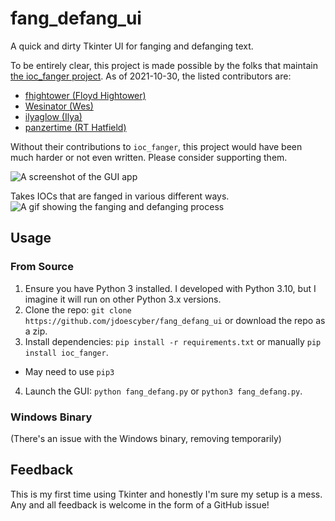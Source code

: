 # fang_defang_ui

 A quick and dirty Tkinter UI for fanging and defanging text.

To be entirely clear, this project is made possible by the folks that maintain [the ioc_fanger project](https://github.com/ioc-fang/ioc-fanger).
As of 2021-10-30, the listed contributors are:

* [fhightower (Floyd Hightower)](https://github.com/fhightower)
* [Wesinator (Wes)](https://github.com/wesinator)
* [ilyaglow (Ilya)](https://github.com/ilyaglow)
* [panzertime (RT Hatfield)](https://github.com/panzertime)

Without their contributions to `ioc_fanger`, this project would have been much harder or not even written. Please consider supporting them.

![A screenshot of the GUI app](https://i.imgur.com/uSXKvzp.png)

Takes IOCs that are fanged in various different ways.
![A gif showing the fanging and defanging process](https://i.imgur.com/onSd7CR.gif)

## Usage

### From Source

1. Ensure you have Python 3 installed. I developed with Python 3.10, but I imagine it will run on other Python 3.x versions.
2. Clone the repo: `git clone https://github.com/jdoescyber/fang_defang_ui` or download the repo as a zip.
3. Install dependencies: `pip install -r requirements.txt` or manually `pip install ioc_fanger`.
  * May need to use `pip3`
4. Launch the GUI: `python fang_defang.py` or `python3 fang_defang.py`.

### Windows Binary

(There's an issue with the Windows binary, removing temporarily)

## Feedback

This is my first time using Tkinter and honestly I'm sure my setup is a mess. Any and all feedback is welcome in the form of a GitHub issue!
